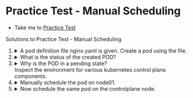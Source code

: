 # Practice Test - Manual Scheduling

- Take me to [Practice Test](https://kodekloud.com/topic/practice-test-manual-scheduling/)

Solutions to Practice Test - Manual Scheduling

1. <details>
   <summary>A pod definition file nginx.yaml is given. Create a pod using the file.</summary>
   
   ```
   kubectl create -f nginx.yaml
   ```
   
   </details>
2. <details>
   <summary>What is the status of the created POD?</summary>
   
   ```
   kubectl get pods
   ```
   
   Examine the `STATUS` column
   
   </details>
3. <details>
   <summary>Why is the POD in a pending state?</br>Inspect the environment for various kubernetes control plane components.</summary>
   
   ```
   kubectl get pods --namespace kube-system
   ```
   
   There is a key pod missing here!
   
   </details>
4. <details>
   <summary>Manually schedule the pod on node01.</summary>
   
   We will have to delete and recereate the pod, as the only property that may be edited on a running container is `image`
   
   ```
   vi nginx.yaml
   ```
   
   Make the following edit
   
   ```yaml
   ---
   apiVersion: v1
   kind: Pod
   metadata:
     name: nginx
   spec:
     nodeName: node01    # add this line
     containers:
     -  image: nginx
        name: nginx
   ```
   
   ```
   kubectl delete -f nginx.yaml
   kubectl create -f new-nginx.yaml
   OR
   kubectl replace --force -f nginx.yaml
   ```
   
   </details>
5. <details>
   <summary>Now schedule the same pod on the controlplane node.</summary>
   
   Repeat the steps as per the previous question. Edit `nodeName` to be `controlplane`

</details>

